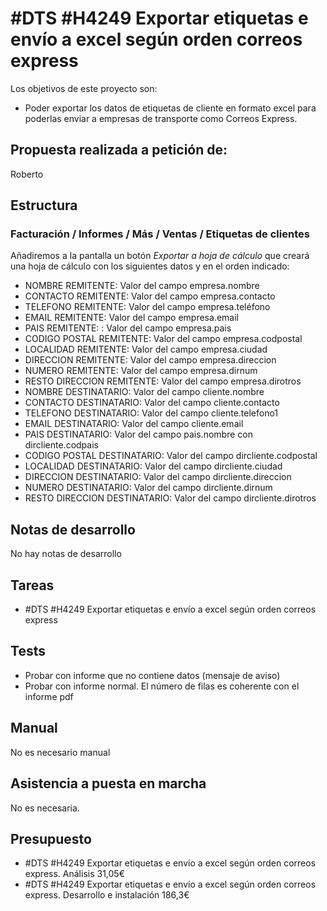 # #DTS #H4249 Exportar etiquetas e envío a excel según orden correos express

Los objetivos de este proyecto son:
+ Poder exportar los datos de etiquetas de cliente en formato excel para poderlas enviar a empresas de transporte como Correos Express.

## Propuesta realizada a petición de:
Roberto

## Estructura

### Facturación / Informes / Más / Ventas / Etiquetas de clientes
Añadiremos a la pantalla un botón _Exportar a hoja de cálculo_ que creará una hoja de cálculo con los siguientes datos y en el orden indicado:

+ NOMBRE REMITENTE: Valor del campo empresa.nombre
+ CONTACTO REMITENTE: Valor del campo empresa.contacto
+ TELEFONO REMITENTE: Valor del campo empresa.teléfono
+ EMAIL REMITENTE: Valor del campo empresa.email
+ PAIS REMITENTE: : Valor del campo empresa.pais
+ CODIGO POSTAL REMITENTE: Valor del campo empresa.codpostal
+ LOCALIDAD REMITENTE: Valor del campo empresa.ciudad
+ DIRECCION REMITENTE: Valor del campo empresa.direccion
+ NUMERO REMITENTE: Valor del campo empresa.dirnum
+ RESTO DIRECCION REMITENTE: Valor del campo empresa.dirotros
+ NOMBRE DESTINATARIO: Valor del campo cliente.nombre
+ CONTACTO DESTINATARIO: Valor del campo cliente.contacto
+ TELEFONO DESTINATARIO: Valor del campo cliente.telefono1
+ EMAIL DESTINATARIO: Valor del campo cliente.email
+ PAIS DESTINATARIO: Valor del campo pais.nombre con dircliente.codpais
+ CODIGO POSTAL DESTINATARIO: Valor del campo dircliente.codpostal
+ LOCALIDAD DESTINATARIO: Valor del campo dircliente.ciudad
+ DIRECCION DESTINATARIO: Valor del campo dircliente.direccion
+ NUMERO DESTINATARIO: Valor del campo dircliente.dirnum
+ RESTO DIRECCION DESTINATARIO: Valor del campo dircliente.dirotros

## Notas de desarrollo
No hay notas de desarrollo

## Tareas

* #DTS #H4249 Exportar etiquetas e envío a excel según orden correos express

## Tests

+ Probar con informe que no contiene datos (mensaje de aviso)
+ Probar con informe normal. El número de filas es coherente con el informe pdf

## Manual
No es necesario manual

## Asistencia a puesta en marcha
No es necesaria.

## Presupuesto
* #DTS #H4249 Exportar etiquetas e envío a excel según orden correos express. Análisis 31,05€
* #DTS #H4249 Exportar etiquetas e envío a excel según orden correos express. Desarrollo e instalación 186,3€
